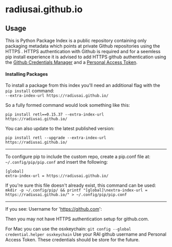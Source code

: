 # radiusai.github.io

## Usage

This is Python Package Index is a public repository containing only packaging metadata which points at private Github 
repositories using the HTTPS . HTTPS authentication with Github is required and for a seemless pip install experience it 
is advised to add HTTPS github authentication using the [Github Credentials Manager](https://docs.github.com/en/get-started/getting-started-with-git/caching-your-github-credentials-in-git)
and a [Personal Access Token](https://docs.github.com/en/authentication/keeping-your-account-and-data-secure/creating-a-personal-access-token).


#### Installing Packages

To install a package from this index you'll need an additional flag with the `pip install` command:  
`--extra-index-url https://radiusai.github.io/`  

So a fully formed command would look something like this:

`pip install retl==0.15.37 --extra-index-url https://radiusai.github.io/`

You can also update to the latest published version:

`pip install retl --upgrade --extra-index-url https://radiusai.github.io/`

----
To configure pip to include the custom repo, create a pip.conf file at: `~/.config/pip/pip.conf` and insert the following:  

```
[global]
extra-index-url = https://radiusai.github.io/
```

If you're sure this file doesn't already exist, this command can be used:  
`mkdir -p ~/.config/pip/ && printf "[global]\nextra-index-url = https://radiusai.github.io/" > ~/.config/pip/pip.conf`  

----


If you see:
Username for 'https://github.com':

Then you may not have HTTPS authentication setup for github.com.

For Mac you can use the osxkeychain: `git config --global credential.helper osxkeychain`
Use your RAI github username and Personal Access Token. These credentials should be store for the future.
